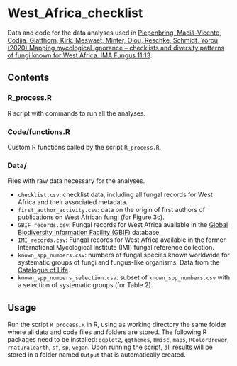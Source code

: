 # West_Africa_checklist
Data and code for the data analyses used in [Piepenbring, Maciá-Vicente, Codjia, Glatthorn, Kirk, Meswaet, Minter, Olou, Reschke, Schmidt, Yorou (2020) Mapping mycological ignorance – checklists and diversity patterns of fungi known for West Africa. IMA Fungus 11:13](https://doi.org/10.1186/s43008-020-00034-y).

## Contents
### R_process.R
R script with commands to run all the analyses.

### Code/functions.R
Custom R functions called by the script `R_process.R`.

### Data/
Files with raw data necessary for the analyses.
* `checklist.csv`: checklist data, including all fungal records for West Africa and their associated metadata.
* `first_author_activity.csv`: data on the origin of first authors of publications on West African fungi (for Figure&nbsp;3c).
* `GBIF records.csv`: Fungal records for West Africa available in the [Global Biodiversity Information Facility (GBIF)](https://www.gbif.org/) database.
* `IMI_records.csv`: Fungal records for West Africa available in the former International Mycological Institute (IMI) fungal reference collection. 
* `known_spp_numbers.csv`: numbers of fungal species known worldwide for systematic groups of fungi and fungus-like organisms. Data from the [Catalogue of Life](http://www.catalogueoflife.org).
* `known_spp_numbers_selection.csv`: subset of `known_spp_numbers.csv` with a selection of systematic groups (for Table&nbsp;2).

## Usage
Run the script `R_process.R` in R, using as working directory the same folder where all data and code files and folders are stored. 
The following R packages need to be installed: `ggplot2`, `ggthemes`, `Hmisc`, `maps`, `RColorBrewer`, `rnaturalearth`, `sf`, `sp`, `vegan`.
Upon running the script, all results will be stored in a folder named `Output` that is automatically created. 
